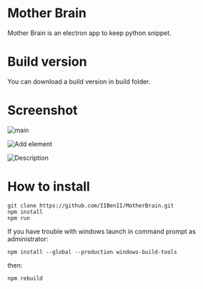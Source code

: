 # Mother Brain

Mother Brain is an electron app to keep python snippet. 

#  Build version

You can download a build version in build folder.

#  Screenshot

![main](https://i.imgur.com/TUrFukT.png)

![Add element](https://i.imgur.com/qtq3WoJ.png)

![Description](https://i.imgur.com/Zjv5IHd.png)

# How to install

    git clone https://github.com/IIBenII/MotherBrain.git
    npm install
    npm run

If you have trouble with windows launch in command prompt as administrator:

    npm install --global --production windows-build-tools

then:

    npm rebuild


